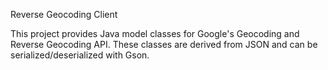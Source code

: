Reverse Geocoding Client

This project provides Java model classes for Google's Geocoding and Reverse Geocoding API.
These classes are derived from JSON and can be serialized/deserialized with Gson.
